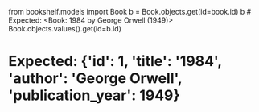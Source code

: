 from bookshelf.models import Book
b = Book.objects.get(id=book.id)
b # Expected: <Book: 1984 by George Orwell (1949)>
Book.objects.values().get(id=b.id)

# Expected: {'id': 1, 'title': '1984', 'author': 'George Orwell', 'publication_year': 1949}
